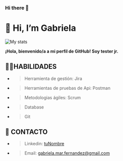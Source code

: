 ### Hi there 👋

<!--
**Gabrielafernandez88/Gabrielafernandez88** is a ✨ _special_ ✨ repository because its `README.md` (this file) appears on your GitHub profile.

Here are some ideas to get you started:

- 🔭 I’m currently working on ...
- 🌱 I’m currently learning ...
- 👯 I’m looking to collaborate on ...
- 🤔 I’m looking for help with ...
- 💬 Ask me about ...
- 📫 How to reach me: ...
- 😄 Pronouns: ...
- ⚡ Fun fact: ...
-->
# 👋 Hi, I’m Gabriela
![My stats](https://github-readme-stats.vercel.app/api?username=gabrielafernandez88&count_private=true&show_icons=true&theme=radical)

**¡Hola, bienvenido/a a mi perfil de GitHub! 
Soy tester jr.**

## 💪🏼HABILIDADES
- >Herramienta de gestión: Jira
- >Herramientas de pruebas de Api: Postman
- >Metodologias ágiles: Scrum 
- >Database
- >Git

## 👀 CONTACTO
- >Linkedin: [tuNombre](https://www.linkedin.com/in/tulinkedin/)
- >Email: gabriela.mar.fernandez@gmail.com
